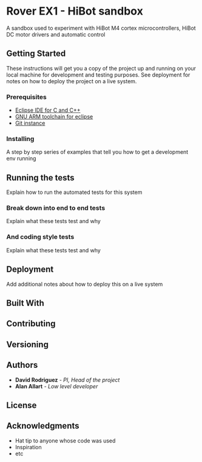 # Rover EX1 - HiBot sandbox

A sandbox used to experiment with HiBot M4 cortex microcontrollers, HiBot DC motor drivers and automatic control

## Getting Started

These instructions will get you a copy of the project up and running on your local machine for development and testing purposes. See deployment for notes on how to deploy the project on a live system.

### Prerequisites

* [Eclipse IDE for C and C++](https://www.eclipse.org/downloads/packages/release/helios/sr2/eclipse-ide-cc-developers)
* [GNU ARM toolchain for eclipse](https://gnu-mcu-eclipse.github.io/)
* [Git instance](https://git-scm.com/)

### Installing

A step by step series of examples that tell you how to get a development env running

## Running the tests

Explain how to run the automated tests for this system

### Break down into end to end tests

Explain what these tests test and why

### And coding style tests

Explain what these tests test and why

## Deployment

Add additional notes about how to deploy this on a live system

## Built With

## Contributing

## Versioning

## Authors

* **David Rodriguez** - *PI, Head of the project*
* **Alan Allart** - *Low level developer*

## License

## Acknowledgments

* Hat tip to anyone whose code was used
* Inspiration
* etc
